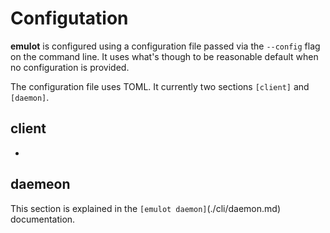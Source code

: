 # Configutation

**emulot** is configured using a configuration file passed via the `--config`
flag on the command line. It uses what's though to be reasonable default
when no configuration is provided.

The configuration file uses TOML. It currently two sections `[client]` and `[daemon]`.

## client

* 

## daemeon

This section is explained in the `[emulot daemon]`(./cli/daemon.md) documentation.
